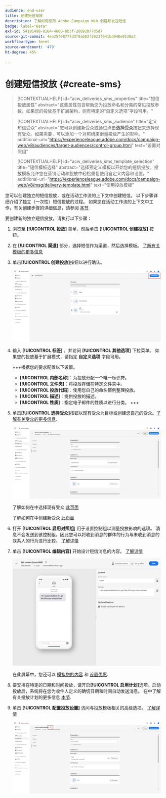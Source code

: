 ```yaml
---
audience: end-user
title: 创建短信投放
description: 了解如何使用 Adobe Campaign Web 创建和发送短信
badge: label="Beta"
exl-id: 54181498-8164-4600-8b3f-20892b77d5d7
source-git-commit: 4ea25f0877fd3f0ab02f3023f041bd040e0530a3
workflow-type: tm+mt
source-wordcount: '479'
ht-degree: 45%

---
```


# 创建短信投放 {#create-sms}

>[!CONTEXTUALHELP]
>id="acw_deliveries_sms_properties"
>title="短信投放属性"
>abstract="这些属性包含帮助您为投放命名和分类的常见投放参数。如果您的投放基于扩展架构，则有特定的“自定义选项”字段可用。"

>[!CONTEXTUALHELP]
>id="acw_deliveries_sms_audience"
>title="定义短信受众"
>abstract="您可以创建新受众或通过点击&#x200B;**选择受众**&#x200B;按钮来选择现有受众。如果需要，可以添加一个对照组来衡量投放产生的影响。"
>additional-url="https://experienceleague.adobe.com/docs/campaign-web/v8/audiences/target-audiences/control-group.html" text="设置对照组"

>[!CONTEXTUALHELP]
>id="acw_deliveries_sms_template_selection"
>title="短信模板选择"
>abstract="选择预定义模板以开始您的短信投放。投放模板允许您在营销活动和投放中轻松重复使用自定义内容和设置。"
>additional-url="https://experienceleague.adobe.com/docs/campaign-web/v8/msg/delivery-template.html" text="使用投放模板"


您可以创建独立的短信投放，或在活动工作流的上下文中创建短信。 以下步骤详细介绍了独立（一次性）短信投放的过程。 如果您在活动工作流的上下文中工作，有关创建步骤的详细信息，请参阅 [本节](../workflows/activities/channels.md#create-a-delivery-in-a-campaign-workflow).


要创建新的独立短信投放，请执行以下步骤：

1. 浏览至 **[!UICONTROL 投放]** 菜单，然后单击  **[!UICONTROL 创建投放]** 按钮。

1. 在 **[!UICONTROL 渠道]** 部分，选择短信作为渠道，然后选择模板。 [了解有关模板的更多信息](../msg/delivery-template.md)

1. 单击&#x200B;**[!UICONTROL 创建投放]**&#x200B;按钮以进行确认。

   ![](assets/sms_create_1.png)

1. 输入 **[!UICONTROL 标签]** ，并访问 **[!UICONTROL 其他选项]** 下拉菜单。 如果您的投放基于扩展模式，请指定 **自定义选项** 字段可用。

   +++根据您的要求配置以下设置。
   * **[!UICONTROL 内部名称]**：为投放分配一个唯一标识符。
   * **[!UICONTROL 文件夹]**：将投放存储在特定文件夹中。
   * **[!UICONTROL 投放代码]**：使用您自己的命名惯例整理投放。
   * **[!UICONTROL 描述]**：提供投放的描述。
   * **[!UICONTROL 性质]**：指定电子邮件的性质以进行分类。
+++

1. 单击&#x200B;**[!UICONTROL 选择受众]**&#x200B;按钮以现有受众为目标或创建您自己的受众。[了解有关受众的更多信息](../audience/about-recipients.md).

   ![](assets/sms_create_2.png)

   了解如何在中选择现有受众 [此页面](../audience/add-audience.md)

   了解如何在中创建新受众 [此页面](../audience/one-time-audience.md)

1. 打开 **[!UICONTROL 启用对照组]** 用于设置控制组以测量投放影响的选项。 消息不会发送到该控制组，因此您可以将收到消息的群体的行为与未收到消息的联系人的行为进行比较。 [了解详情](../audience/control-group.md)

1. 单击 **[!UICONTROL 编辑内容]** 开始设计短信消息的内容。 [了解详情](content-sms.md)

   ![](assets/sms_create_4.png)

   在此屏幕中，您还可以 [模拟您的内容](../preview-test/preview-test.md) 和 [设置优惠](../content/offers.md).

1. 要安排在特定的日期和时间投放，请开启&#x200B;**[!UICONTROL 启用计划]**&#x200B;选项。启动投放后，系统将在您为收件人定义的确切日期和时间自动发送消息。 在中了解有关投放计划的更多信息 [本节](../msg/gs-messages.md#gs-schedule).

1. 单击 **[!UICONTROL 配置投放设置]** 访问与投放模板相关的高级选项。 [了解详情](../advanced-settings/delivery-settings.md)

   ![](assets/sms_create_3.png)
